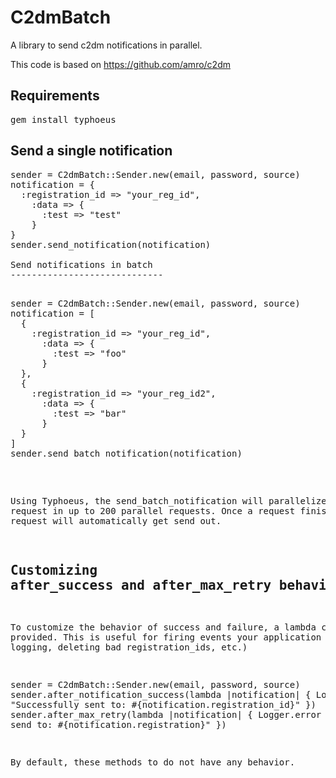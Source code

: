 C2dmBatch
===========

A library to send c2dm notifications in parallel.

This code is based on https://github.com/amro/c2dm

Requirements
------------

<pre>
gem install typhoeus
</pre>

Send a single notification
--------------------------
<pre>
sender = C2dmBatch::Sender.new(email, password, source)
notification = {
  :registration_id => "your_reg_id",
    :data => { 
      :test => "test"
    }
}
sender.send_notification(notification)

Send notifications in batch
-----------------------------

<pre>
sender = C2dmBatch::Sender.new(email, password, source)
notification = [
  {
    :registration_id => "your_reg_id",
      :data => { 
        :test => "foo"
      }
  },
  {
    :registration_id => "your_reg_id2",
      :data => { 
        :test => "bar"
      }
  }
]
sender.send_batch_notification(notification)
</pre>

Using Typhoeus, the send_batch_notification will parallelize the request in up to 200 parallel requests. Once a request finishes, a new request will automatically get send out.


Customizing after_success and after_max_retry behavior
------------------------------------------------------

To customize the behavior of success and failure, a lambda can be provided. This is useful for firing events your application (e.g., logging, deleting bad registration_ids, etc.)

sender = C2dmBatch::Sender.new(email, password, source)
sender.after_notification_success(lambda |notification| { Logger.info "Successfully sent to: #{notification.registration_id}" })
sender.after_max_retry(lambda |notification| { Logger.error "Failed to send to: #{notification.registration}" })

By default, these methods to do not have any behavior.
